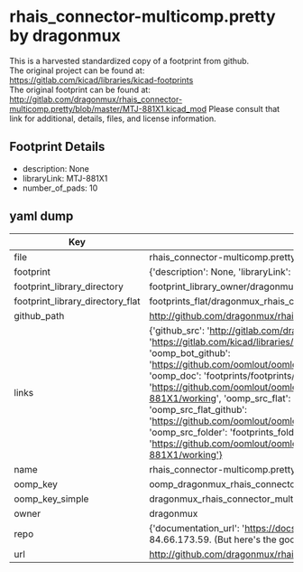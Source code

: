 # rhais_connector-multicomp.pretty by dragonmux  
This is a harvested standardized copy of a footprint from github.  
The original project can be found at:  
https://gitlab.com/kicad/libraries/kicad-footprints  
The original footprint can be found at:
http://gitlab.com/dragonmux/rhais_connector-multicomp.pretty/blob/master/MTJ-881X1.kicad_mod
Please consult that link for additional, details, files, and license information.  
## Footprint Details
* description: None  
* libraryLink: MTJ-881X1  
* number_of_pads: 10  
## yaml dump  
| Key | Value |  
| --- | --- |  
| file | rhais_connector-multicomp.pretty/MTJ-881X1.kicad_mod |  
| footprint | {'description': None, 'libraryLink': 'MTJ-881X1', 'number_of_pads': 10} |  
| footprint_library_directory | footprint_library_owner/dragonmux_rhais_connector-multicomp.pretty |  
| footprint_library_directory_flat | footprints_flat/dragonmux_rhais_connector_multicomp_mtj_881x1/working |  
| github_path | http://github.com/dragonmux/rhais_connector-multicomp.pretty/blob/master/MTJ-881X1.kicad_mod |  
| links | {'github_src': 'http://gitlab.com/dragonmux/rhais_connector-multicomp.pretty/blob/master/MTJ-881X1.kicad_mod', 'github_src_repo': 'https://gitlab.com/kicad/libraries/kicad-footprints', 'oomp_bot': 'footprints/dragonmux_rhais_connector_multicomp_mtj_881x1/working', 'oomp_bot_github': 'https://github.com/oomlout/oomlout_oomp_footprint_bot/tree/main/footprints/dragonmux_rhais_connector_multicomp_mtj_881x1/working', 'oomp_doc': 'footprints/footprints/dragonmux/rhais_connector-multicomp/MTJ-881X1/working/', 'oomp_doc_github': 'https://github.com/oomlout/oomlout_oomp_footprint_doc/tree/main/footprints/footprints/dragonmux/rhais_connector-multicomp/MTJ-881X1/working', 'oomp_src_flat': 'footprints_flat/footprints_flat/dragonmux_rhais_connector_multicomp_mtj_881x1/working', 'oomp_src_flat_github': 'https://github.com/oomlout/oomlout_oomp_footprint_src/tree/main/footprints_flat/dragonmux_rhais_connector_multicomp_mtj_881x1/working', 'oomp_src_folder': 'footprints_folder/footprints_folder/dragonmux/rhais_connector-multicomp/MTJ-881X1/working', 'oomp_src_folder_github': 'https://github.com/oomlout/oomlout_oomp_footprint_src/tree/main/footprints_folder/dragonmux/rhais_connector-multicomp/MTJ-881X1/working'} |  
| name | rhais_connector-multicomp.pretty |  
| oomp_key | oomp_dragonmux_rhais_connector_multicomp_mtj_881x1 |  
| oomp_key_simple | dragonmux_rhais_connector_multicomp_mtj_881x1 |  
| owner | dragonmux |  
| repo | {'documentation_url': 'https://docs.github.com/rest/overview/resources-in-the-rest-api#rate-limiting', 'message': "API rate limit exceeded for 84.66.173.59. (But here's the good news: Authenticated requests get a higher rate limit. Check out the documentation for more details.)"} |  
| url | http://github.com/dragonmux/rhais_connector-multicomp.pretty |  

